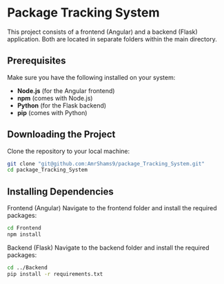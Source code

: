 # Package Tracking System

This project consists of a frontend (Angular) and a backend (Flask) application. Both are located in separate folders within the main directory.

## Prerequisites

Make sure you have the following installed on your system:

- **Node.js** (for the Angular frontend)
- **npm** (comes with Node.js)
- **Python** (for the Flask backend)
- **pip** (comes with Python)

## Downloading the Project

Clone the repository to your local machine:

```bash
git clone "git@github.com:AmrShams9/package_Tracking_System.git"
cd package_Tracking_System
```

## Installing Dependencies
Frontend (Angular)
Navigate to the frontend folder and install the required packages:
```bash
cd Frontend
npm install
```
Backend (Flask)
Navigate to the backend folder and install the required packages:

```bash
cd ../Backend
pip install -r requirements.txt
```
